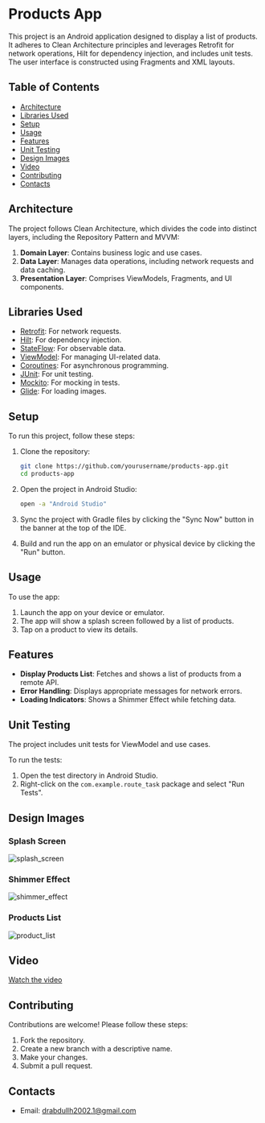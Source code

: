 # Products App

This project is an Android application designed to display a list of products. It adheres to Clean Architecture principles and leverages Retrofit for network operations, Hilt for dependency injection, and includes unit tests. The user interface is constructed using Fragments and XML layouts.

## Table of Contents

- [Architecture](#architecture)
- [Libraries Used](#libraries-used)
- [Setup](#setup)
- [Usage](#usage)
- [Features](#features)
- [Unit Testing](#unit-testing)
- [Design Images](#design-images)
- [Video](#video)
- [Contributing](#contributing)
- [Contacts](#contacts)

## Architecture

The project follows Clean Architecture, which divides the code into distinct layers, including the Repository Pattern and MVVM:

1. **Domain Layer**: Contains business logic and use cases.
2. **Data Layer**: Manages data operations, including network requests and data caching.
3. **Presentation Layer**: Comprises ViewModels, Fragments, and UI components.

## Libraries Used

- [Retrofit](https://square.github.io/retrofit/): For network requests.
- [Hilt](https://dagger.dev/hilt/): For dependency injection.
- [StateFlow](https://developer.android.com/kotlin/flow/stateflow-and-sharedflow): For observable data.
- [ViewModel](https://developer.android.com/topic/libraries/architecture/viewmodel): For managing UI-related data.
- [Coroutines](https://developer.android.com/kotlin/coroutines): For asynchronous programming.
- [JUnit](https://junit.org/junit5/): For unit testing.
- [Mockito](https://site.mockito.org/): For mocking in tests.
- [Glide](https://github.com/bumptech/glide): For loading images.

## Setup

To run this project, follow these steps:

1. Clone the repository:
    ```sh
    git clone https://github.com/yourusername/products-app.git
    cd products-app
    ```

2. Open the project in Android Studio:
    ```sh
    open -a "Android Studio"
    ```

3. Sync the project with Gradle files by clicking the "Sync Now" button in the banner at the top of the IDE.

4. Build and run the app on an emulator or physical device by clicking the "Run" button.

## Usage

To use the app:

1. Launch the app on your device or emulator.
2. The app will show a splash screen followed by a list of products.
3. Tap on a product to view its details.

## Features

- **Display Products List**: Fetches and shows a list of products from a remote API.
- **Error Handling**: Displays appropriate messages for network errors.
- **Loading Indicators**: Shows a Shimmer Effect while fetching data.

## Unit Testing

The project includes unit tests for ViewModel and use cases.

To run the tests:
1. Open the test directory in Android Studio.
2. Right-click on the `com.example.route_task` package and select "Run Tests".

## Design Images

### Splash Screen
![splash_screen](https://github.com/user-attachments/assets/f3edc702-084b-4aec-8353-47025dcbbb88)

### Shimmer Effect
![shimmer_effect](https://github.com/user-attachments/assets/41bf5026-c7e7-4059-bf07-b2b481b2927f)

### Products List
![product_list](https://github.com/user-attachments/assets/9e6516d7-7152-4954-a749-c5d55aa14b41)

## Video
[Watch the video](https://github.com/user-attachments/assets/92fe906e-c82b-45ef-9acf-601b6b615a44)

## Contributing

Contributions are welcome! Please follow these steps:

1. Fork the repository.
2. Create a new branch with a descriptive name.
3. Make your changes.
4. Submit a pull request.

## Contacts

- Email: [drabdullh2002.1@gmail.com](mailto:drabdullh2002.1@gmail.com)
